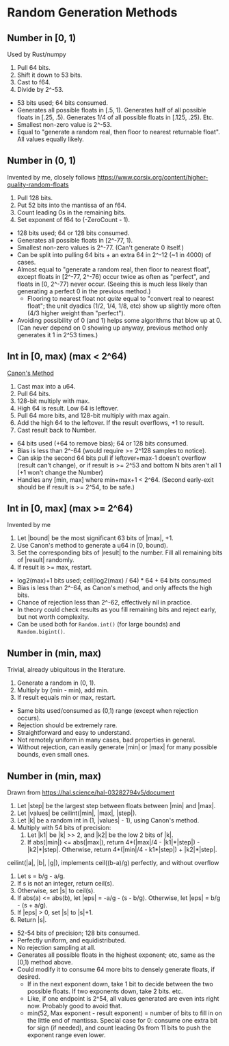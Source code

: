 Random Generation Methods
=========================

## Number in [0, 1)

Used by Rust/numpy

1. Pull 64 bits. 
2. Shift it down to 53 bits.
3. Cast to f64.
4. Divide by 2^-53.

* 53 bits used; 64 bits consumed.
* Generates all possible floats in [.5, 1). Generates half of all possible floats in [.25, .5). Generates 1/4 of all possible floats in [.125, .25). Etc.
* Smallest non-zero value is 2^-53.
* Equal to "generate a random real, then floor to nearest returnable float". All values equally likely.

## Number in (0, 1)

Invented by me, closely follows <https://www.corsix.org/content/higher-quality-random-floats>

1. Pull 128 bits.
2. Put 52 bits into the mantissa of an f64.
3. Count leading 0s in the remaining bits. 
4. Set exponent of f64 to (-ZeroCount - 1).

* 128 bits used; 64 or 128 bits consumed.
* Generates all possible floats in [2^-77, 1).
* Smallest non-zero values is 2^-77. (Can't generate 0 itself.)
* Can be split into pulling 64 bits + an extra 64 in 2^-12 (~1 in 4000) of cases.
* Almost equal to "generate a random real, then floor to nearest float", except floats in [2^-77, 2^-76) occur twice as often as "perfect", and floats in [0, 2^-77) never occur. (Seeing this is much less likely than generating a perfect 0 in the previous method.)
	* Flooring to nearest float not *quite* equal to "convert real to nearest float"; the unit dyadics (1/2, 1/4, 1/8, etc) show up slightly more often (4/3 higher weight than "perfect").
* Avoiding possibility of 0 (and 1) helps some algorithms that blow up at 0. (Can never depend on 0 showing up anyway, previous method only generates it 1 in 2^53 times.)

## Int in [0, max) (max < 2^64)

[Canon's Method](https://github.com/swiftlang/swift/pull/39143)

1. Cast max into a u64.
2. Pull 64 bits.
3. 128-bit multiply with max.
4. High 64 is result. Low 64 is leftover.
5. Pull 64 more bits, and 128-bit multiply with max again.
6. Add the high 64 to the leftover. If the result overflows, +1 to result.
7. Cast result back to Number. 

* 64 bits used (+64 to remove bias); 64 or 128 bits consumed.
* Bias is less than 2^-64 (would require >= 2^128 samples to notice).
* Can skip the second 64 bits pull if leftover+max-1 doesn't overflow (result can't change), or if result is >= 2^53 and bottom N bits aren't all 1 (+1 won't change the Number)
* Handles any [min, max] where min+max+1 < 2^64. (Second early-exit should be if result is >= 2^54, to be safe.)


## Int in [0, max] (max >= 2^64)

Invented by me

1. Let |bound| be the most significant 63 bits of |max|, +1.
2. Use Canon's method to generate a u64 in [0, bound).
3. Set the corresponding bits of |result| to the number. Fill all remaining bits of |result| randomly.
4. If result is >= max, restart.

* log2(max)+1 bits used; ceil(log2(max) / 64) \* 64 + 64 bits consumed
* Bias is less than 2^-64, as Canon's method, and only affects the high bits.
* Chance of rejection less than 2^-62, effectively nil in practice.
* In theory could check results as you fill remaining bits and reject early, but not worth complexity.
* Can be used both for `Random.int()` (for large bounds) and `Random.bigint()`.

## Number in (min, max)

Trivial, already ubiquitous in the literature.

1. Generate a random in (0, 1).
2. Multiply by (min - min), add min.
3. If result equals min or max, restart.

* Same bits used/consumed as (0,1) range (except when rejection occurs).
* Rejection should be extremely rare.
* Straightforward and easy to understand.
* Not remotely uniform in many cases, bad properties in general.
* Without rejection, can easily generate |min| or |max| for many possible bounds, even small ones.

## Number in (min, max)

Drawn from <https://hal.science/hal-03282794v5/document>

1. Let |step| be the largest step between floats between |min| and |max|.
2. Let |values| be ceilint(|min|, |max|, |step|).
3. Let |k| be a random int in (1, |values| - 1), using Canon's method.
4. Multiply with 54 bits of precision:
	1. Let |k1| be |k| >> 2, and |k2| be the low 2 bits of |k|.
	2. If abs(|min|) <= abs(|max|), return 4\*(|max|/4 - |k1|\*|step|) - |k2|\*|step|.
		Otherwise, return 4\*(|min|/4 - k1\*|step|) + |k2|\*|step|.


ceilint(|a|, |b|, |g|), implements ceil((b-a)/g) perfectly, and without overflow

1. Let s = b/g - a/g.
2. If s is not an integer, return ceil(s).
3. Otherwise, set |s| to ceil(s).
4. If abs(a) <= abs(b), let |eps| = -a/g - (s - b/g).
	Otherwise, let |eps| = b/g - (s + a/g).
5. If |eps| > 0, set |s| to |s|+1.
6. Return |s|.

* 52-54 bits of precision; 128 bits consumed.
* Perfectly uniform, and equidistributed.
* No rejection sampling at all.
* Generates all possible floats in the highest exponent; etc, same as the [0,1) method above.
* Could modify it to consume 64 more bits to densely generate floats, if desired.
	* If in the next exponent down, take 1 bit to decide between the two possible floats. If two exponents down, take 2 bits. etc.
	* Like, if one endpoint is 2^54, all values generated are even ints right now. Probably good to avoid that.
	* min(52, Max exponent - result exponent) = number of bits to fill in on the little end of mantissa. Special case for 0: consume one extra bit for sign (if needed), and count leading 0s from 11 bits to push the exponent range even lower.